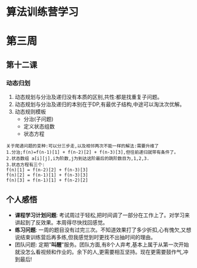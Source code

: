 # 算法训练营学习
# 第三周
## 第十二课
### 动态归划
1. 动态规划与分治及递归没有本质的区别,共性:都是找重复子问题。
2. 动态规划与分治及递归的本别在于DP,有最优子结构,中途可以淘汰次优解。
3. 动态规则模板
   - 分治(子问题)
   - 定义状态组数
   - 状态方程
```
关于爬递问题的变种:可以分三步走,以及相邻两次不能一样的解法:需要升维了
1.分治;f(n)=f(n-1)[1] + f(n-2)[2] + f(n-3)[3],但往前递归就带有条件了。
2.状态数组 a[i][j],i为阶数,j为到达这阶最后的跳阶数目为,1,2,3.
3.状态方程有三个:
f(n)[1] = f(n-2)[2] + f(n-3)[3]
f(n)[2] = f(n-1)[1] + f(n-3)[3]
f(n)[3] = f(n-1)[1] + f(n-2)[2]

```

## 个人感悟
  - **课程学习计划问题**: 考试周过于轻松,把时间调了一部分在工作上了。对学习来讲起到了反效果。本周得尽快找回感觉。
  - **练习问题**: 一周的题目没有过完三次。不知道效果打了多少折扣,心有愧欠,又想说结束训练营后再多练,但我感觉到时更找不出抽时间的理由。
  - 团队问题: 定期"**叫醒**"服务。团队方面,有8个人弃考,基本上属于从第一次开始就没怎么看视频和作业的。余下的人,更需要相互坚持。现在更需要鼓作气,冲到最后!

